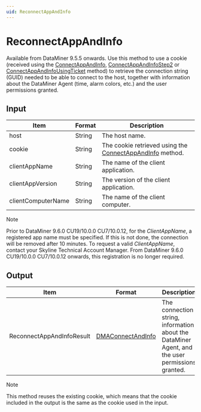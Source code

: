 ```yaml
---
uid: ReconnectAppAndInfo
---
```


# ReconnectAppAndInfo

Available from DataMiner 9.5.5 onwards. Use this method to use a cookie (received using the [ConnectAppAndInfo](xref:ConnectAppAndInfo), [ConnectAppAndInfoStep2](xref:ConnectAppAndInfoStep2) or [ConnectAppAndInfoUsingTicket](xref:ConnectAppAndInfoUsingTicket) method) to retrieve the connection string (GUID) needed to be able to connect to the host, together with information about the DataMiner Agent (time, alarm colors, etc.) and the user permissions granted.

## Input

| Item | Format | Description |
|--|--|--|
| host | String | The host name. |
| cookie | String | The cookie retrieved using the [ConnectAppAndInfo](xref:ConnectAppAndInfo) method. |
| clientAppName | String | The name of the client application. |
| clientAppVersion | String | The version of the client application. |
| clientComputerName | String | The name of the client computer. |

> [!NOTE]
> Prior to DataMiner 9.6.0 CU19/10.0.0 CU7/10.0.12, for the *ClientAppName*, a registered app name must be specified. If this is not done, the connection will be removed after 10 minutes. To request a valid *ClientAppName*, contact your Skyline Technical Account Manager. From DataMiner 9.6.0 CU19/10.0.0 CU7/10.0.12 onwards, this registration is no longer required.

## Output

| Item | Format | Description |
|--|--|--|
| ReconnectAppAndInfoResult | [DMAConnectAndInfo](xref:DMAConnectAndInfo) | The connection string, information about the DataMiner Agent, and the user permissions granted. |

> [!NOTE]
> This method reuses the existing cookie, which means that the cookie included in the output is the same as the cookie used in the input.
